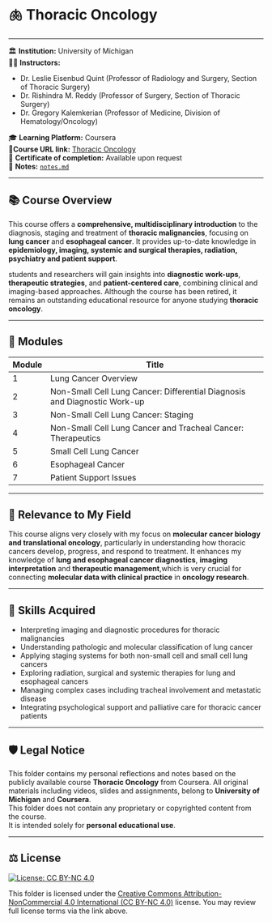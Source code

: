 # 🫁 Thoracic Oncology
---
🏛️ **Institution:** University of Michigan        
👨‍🏫 **Instructors:**

* Dr. Leslie Eisenbud Quint (Professor of Radiology and Surgery, Section of Thoracic Surgery)
* Dr. Rishindra M. Reddy (Professor of Surgery, Section of Thoracic Surgery)
* Dr. Gregory Kalemkerian (Professor of Medicine, Division of Hematology/Oncology)

🎓 **Learning Platform:** Coursera      
🔗**Course URL link:** [Thoracic Oncology](https://www.coursera.org/learn/thoracic-oncology)     
📜 **Certificate of completion:** Available upon request     
📝 **Notes:** [`notes.md`](./notes.md)     

---

## 📚 Course Overview

This course offers a **comprehensive, multidisciplinary introduction** to the diagnosis, staging and treatment of **thoracic malignancies**, focusing on **lung cancer** and **esophageal cancer**.
It provides up-to-date knowledge in **epidemiology, imaging, systemic and surgical therapies, radiation, psychiatry and patient support**.

students and researchers will gain insights into **diagnostic work-ups**, **therapeutic strategies**, and **patient-centered care**, combining clinical and imaging-based approaches.
Although the course has been retired, it remains an outstanding educational resource for anyone studying **thoracic oncology**.

---

## 🧠 Modules

| Module | Title                                                                     |
| ------ | ------------------------------------------------------------------------- |
| 1      | Lung Cancer Overview                                                      |
| 2      | Non-Small Cell Lung Cancer: Differential Diagnosis and Diagnostic Work-up |
| 3      | Non-Small Cell Lung Cancer: Staging                                       |
| 4      | Non-Small Cell Lung Cancer and Tracheal Cancer: Therapeutics              |
| 5      | Small Cell Lung Cancer                                                    |
| 6      | Esophageal Cancer                                                         |
| 7      | Patient Support Issues                                                    |

---

## 🎯 Relevance to My Field

This course aligns very closely with my focus on **molecular cancer biology and translational oncology**, particularly in understanding how thoracic cancers develop, progress, and respond to treatment.
It enhances my knowledge of **lung and esophageal cancer diagnostics**, **imaging interpretation** and **therapeutic management**,which is very crucial for connecting **molecular data with clinical practice** in **oncology research**.

---

## 🧪 Skills Acquired

* Interpreting imaging and diagnostic procedures for thoracic malignancies
* Understanding pathologic and molecular classification of lung cancer
* Applying staging systems for both non-small cell and small cell lung cancers
* Exploring radiation, surgical and systemic therapies for lung and esophageal cancers
* Managing complex cases including tracheal involvement and metastatic disease
* Integrating psychological support and palliative care for thoracic cancer patients

---

## 🛡️ Legal Notice

This folder contains my personal reflections and notes based on the publicly available course **Thoracic Oncology** from Coursera.
All original materials including videos, slides and assignments, belong to **University of Michigan** and **Coursera**.  
This folder does not contain any proprietary or copyrighted content from the course.  
It is intended solely for **personal educational use**.

---

## ⚖️ License

[![License: CC BY-NC 4.0](https://img.shields.io/badge/License-CC%20BY--NC%204.0-lightgrey.svg)](https://creativecommons.org/licenses/by-nc/4.0/)

This folder is licensed under the [Creative Commons Attribution-NonCommercial 4.0 International (CC BY-NC 4.0)](https://creativecommons.org/licenses/by-nc/4.0/legalcode) license.
You may review full license terms via the link above.


